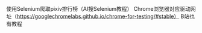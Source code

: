 使用Selenium爬取pixiv排行榜（AI搜Selenium教程）
Chrome浏览器对应驱动网址（https://googlechromelabs.github.io/chrome-for-testing/#stable）
B站也有教程

